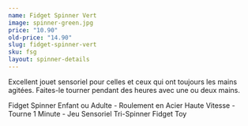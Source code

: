 ```yaml
---
name: Fidget Spinner Vert
image: spinner-green.jpg
price: "10.90"
old-price: "14.90"
slug: fidget-spinner-vert
sku: fsg
layout: spinner-details
---
```

Excellent jouet sensoriel pour celles et ceux qui ont toujours les mains agitées. Faites-le tourner pendant des heures avec une ou deux mains.

Fidget Spinner Enfant ou Adulte - Roulement en Acier Haute Vitesse - Tourne 1 Minute - Jeu Sensoriel Tri-Spinner Fidget Toy